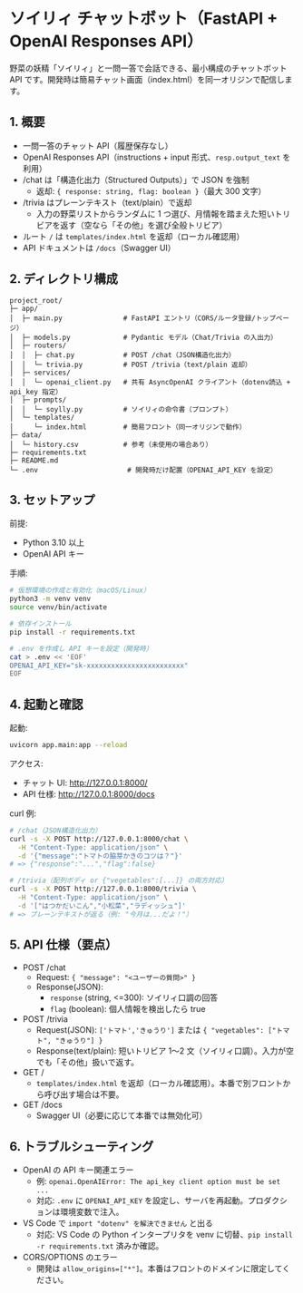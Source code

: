 # ソイリィ チャットボット（FastAPI + OpenAI Responses API）

野菜の妖精「ソイリィ」と一問一答で会話できる、最小構成のチャットボット API です。開発時は簡易チャット画面（index.html）を同一オリジンで配信します。

## 1. 概要

- 一問一答のチャット API（履歴保存なし）
- OpenAI Responses API（instructions + input 形式、`resp.output_text` を利用）
- /chat は「構造化出力（Structured Outputs）」で JSON を強制
  - 返却: `{ response: string, flag: boolean }`（最大 300 文字）
- /trivia はプレーンテキスト（text/plain）で返却
  - 入力の野菜リストからランダムに 1 つ選び、月情報を踏まえた短いトリビアを返す（空なら「その他」を選び全般トリビア）
- ルート `/` は `templates/index.html` を返却（ローカル確認用）
- API ドキュメントは `/docs`（Swagger UI）

## 2. ディレクトリ構成

```
project_root/
├─ app/
│  ├─ main.py               # FastAPI エントリ（CORS/ルータ登録/トップページ）
│  ├─ models.py             # Pydantic モデル（Chat/Trivia の入出力）
│  ├─ routers/
│  │  ├─ chat.py            # POST /chat（JSON構造化出力）
│  │  └─ trivia.py          # POST /trivia（text/plain 返却）
│  ├─ services/
│  │  └─ openai_client.py   # 共有 AsyncOpenAI クライアント（dotenv読込 + api_key 指定）
│  ├─ prompts/
│  │  └─ soylly.py          # ソイリィの命令書（プロンプト）
│  └─ templates/
│     └─ index.html         # 簡易フロント（同一オリジンで動作）
├─ data/
│  └─ history.csv           # 参考（未使用の場合あり）
├─ requirements.txt
├─ README.md
└─ .env                      # 開発時だけ配置（OPENAI_API_KEY を設定）
```

## 3. セットアップ

前提:

- Python 3.10 以上
- OpenAI API キー

手順:

```bash
# 仮想環境の作成と有効化（macOS/Linux）
python3 -m venv venv
source venv/bin/activate

# 依存インストール
pip install -r requirements.txt

# .env を作成し API キーを設定（開発時）
cat > .env << 'EOF'
OPENAI_API_KEY="sk-xxxxxxxxxxxxxxxxxxxxxxxx"
EOF
```

## 4. 起動と確認

起動:

```bash
uvicorn app.main:app --reload
```

アクセス:

- チャット UI: http://127.0.0.1:8000/
- API 仕様: http://127.0.0.1:8000/docs

curl 例:

```bash
# /chat（JSON構造化出力）
curl -s -X POST http://127.0.0.1:8000/chat \
  -H "Content-Type: application/json" \
  -d '{"message":"トマトの脇芽かきのコツは？"}'
# => {"response":"...","flag":false}

# /trivia（配列ボディ or {"vegetables":[...]} の両方対応）
curl -s -X POST http://127.0.0.1:8000/trivia \
  -H "Content-Type: application/json" \
  -d '["はつかだいこん","小松菜","ラディッシュ"]'
# => プレーンテキストが返る（例: "今月は...だよ！"）
```

## 5. API 仕様（要点）

- POST /chat
  - Request: `{ "message": "<ユーザーの質問>" }`
  - Response(JSON):
    - `response` (string, <=300): ソイリィ口調の回答
    - `flag` (boolean): 個人情報を検出したら true
- POST /trivia
  - Request(JSON): `['トマト','きゅうり']` または `{ "vegetables": ["トマト", "きゅうり"] }`
  - Response(text/plain): 短いトリビア 1〜2 文（ソイリィ口調）。入力が空でも「その他」扱いで返す。
- GET /
  - `templates/index.html` を返却（ローカル確認用）。本番で別フロントから呼び出す場合は不要。
- GET /docs
  - Swagger UI（必要に応じて本番では無効化可）

## 6. トラブルシューティング

- OpenAI の API キー関連エラー
  - 例: `openai.OpenAIError: The api_key client option must be set ...`
  - 対応: `.env` に `OPENAI_API_KEY` を設定し、サーバを再起動。プロダクションは環境変数で注入。
- VS Code で `import "dotenv" を解決できません` と出る
  - 対応: VS Code の Python インタープリタを venv に切替、`pip install -r requirements.txt` 済みか確認。
- CORS/OPTIONS のエラー
  - 開発は `allow_origins=["*"]`。本番はフロントのドメインに限定してください。